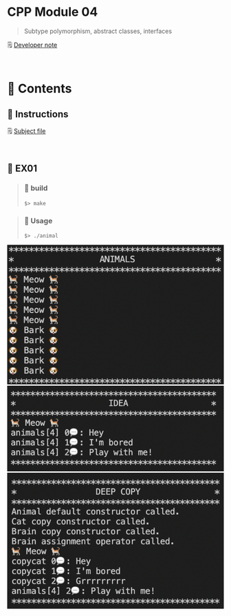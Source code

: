 # CPP Module 04

> Subtype polymorphism, abstract classes, interfaces

🗒️ [Developer note](https://pouncing-elbow-0a4.notion.site/Module-04-69f3ff54dad44bdb8f5febb849a2b81d)

</br>

# 🚀 Contents

## 🚩 Instructions

🗒️ [Subject file](https://github.com/S0YKIM/42-SEOUL/blob/main/CPP/module-04/subject/module-04.pdf)

</br>

## 🚩 EX01

> ### 🚀 build
>
> ```shell
> $> make
> ```

> ### 🔖 Usage
>
> ```shell
> $> ./animal
> ```
![image](https://github.com/S0YKIM/42-SEOUL/blob/main/CPP/module-04/img/%EC%8A%A4%ED%81%AC%EB%A6%B0%EC%83%B7%202022-07-22%20%EC%98%A4%ED%9B%84%205.59.40.png)
![image](https://github.com/S0YKIM/42-SEOUL/blob/main/CPP/module-04/img/%EC%8A%A4%ED%81%AC%EB%A6%B0%EC%83%B7%202022-07-22%20%EC%98%A4%ED%9B%84%205.59.46.png)
![image](https://github.com/S0YKIM/42-SEOUL/blob/main/CPP/module-04/img/%EC%8A%A4%ED%81%AC%EB%A6%B0%EC%83%B7%202022-07-22%20%EC%98%A4%ED%9B%84%205.59.52.png)
